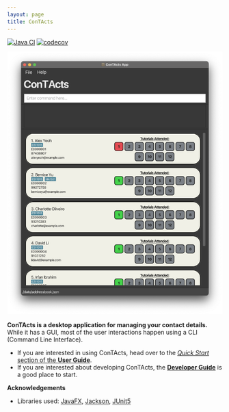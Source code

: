 ```yaml
---
layout: page
title: ConTActs
---
```


[![Java CI](https://github.com/AY2425S1-CS2103T-T10-3/tp/actions/workflows/gradle.yml/badge.svg)](https://github.com/AY2425S1-CS2103T-T10-3/tp/actions/workflows/gradle.yml)
[![codecov](https://codecov.io/gh/se-edu/addressbook-level3/branch/master/graph/badge.svg)](https://codecov.io/gh/se-edu/addressbook-level3)

![Ui](images/Ui.png)

**ConTActs is a desktop application for managing your contact details.** While it has a GUI, most of the user interactions happen using a CLI (Command Line Interface).

- If you are interested in using ConTActs, head over to the [_Quick Start_ section of the **User Guide**](UserGuide.html#quick-start).
- If you are interested about developing ConTActs, the [**Developer Guide**](DeveloperGuide.html) is a good place to start.

**Acknowledgements**

- Libraries used: [JavaFX](https://openjfx.io/), [Jackson](https://github.com/FasterXML/jackson), [JUnit5](https://github.com/junit-team/junit5)
